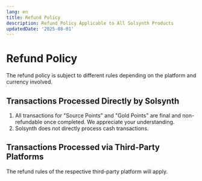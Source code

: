 ```yaml
---
lang: en
title: Refund Policy
description: Refund Policy Applicable to All Solsynth Products
updatedDate: '2025-08-01'
---
```


# **Refund Policy**

The refund policy is subject to different rules depending on the platform and currency involved.

## **Transactions Processed Directly by Solsynth**

1. All transactions for "Source Points" and "Gold Points" are final and non-refundable once completed. We appreciate your understanding.
2. Solsynth does not directly process cash transactions.

## **Transactions Processed via Third-Party Platforms**

The refund rules of the respective third-party platform will apply.
